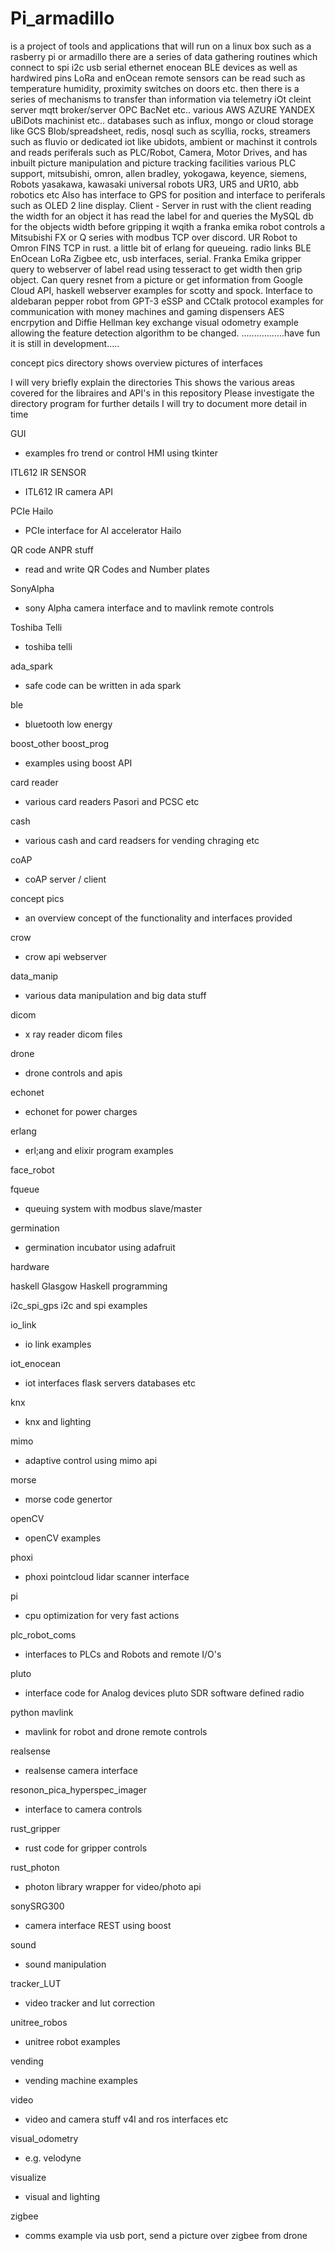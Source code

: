 # Pi_armadillo 
is a project of tools and applications that will run on a linux box such as a rasberry pi or armadillo
there are a series of data gathering routines which connect to spi i2c usb serial ethernet enocean BLE devices as well as hardwired pins
LoRa and enOcean remote sensors can be read such as temperature humidity, proximity switches on doors etc.
then there is a series of mechanisms to transfer than information via telemetry iOt cleint server mqtt broker/server OPC BacNet etc.. various AWS AZURE YANDEX uBiDots machinist etc..
databases such as influx, mongo or cloud storage like GCS Blob/spreadsheet, redis, nosql such as scyllia, rocks, streamers such as fluvio or dedicated iot like ubidots, ambient or machinst
it controls and reads periferals such as PLC/Robot, Camera, Motor Drives, and has inbuilt picture manipulation and picture tracking facilities
various PLC support, mitsubishi, omron, allen bradley, yokogawa, keyence, siemens, Robots yasakawa, kawasaki universal robots UR3, UR5 and UR10, abb robotics etc
Also has interface to GPS for position and interface to periferals such as OLED 2 line display.
Client - Server in rust with the client reading the width for an object it has read the label for and queries the MySQL db for the objects width before gripping it wqith a franka emika robot
controls a Mitsubishi FX or Q series with modbus TCP over discord. UR Robot to Omron FINS TCP in rust. a little bit of erlang for queueing.
radio links BLE EnOcean LoRa Zigbee etc, usb interfaces, serial. Franka Emika gripper query to webserver of label read using tesseract to get width then grip object.
Can query resnet from a picture or get information from Google Cloud API, haskell webserver examples for scotty and spock. Interface to aldebaran pepper robot from GPT-3
eSSP and CCtalk protocol examples for communication with money machines and gaming dispensers AES encrpytion and Diffie Hellman key exchange
visual odometry example allowing the feature detection algorithm to be changed.
.................have fun it is still in development.....

concept pics directory shows overview pictures of interfaces

I will very briefly explain the directories 
This shows the various areas covered for the libraires and API's in this repository
Please investigate the directory program for further details I will try to document more detail in time

GUI
- examples fro trend or control HMI using tkinter

ITL612 IR SENSOR
- ITL612 IR camera API

PCIe Hailo
- PCIe interface for AI accelerator Hailo

QR code ANPR stuff
- read and write QR Codes and Number plates

SonyAlpha
- sony Alpha camera interface and to mavlink remote controls

Toshiba Telli
- toshiba telli 

ada_spark
- safe code can be written in ada spark

ble
- bluetooth low energy

boost_other
boost_prog
- examples using boost API

card reader
- various card readers Pasori and PCSC etc

cash
- various cash and card readsers for vending chraging etc

coAP
- coAP server / client

concept pics
- an overview concept of the functionality and interfaces provided

crow
- crow api webserver

data_manip
- various data manipulation and big data stuff

dicom
- x ray reader dicom files

drone
- drone controls and apis

echonet
- echonet for power charges

erlang
- erl;ang and elixir program examples

face_robot

fqueue
- queuing system with modbus slave/master

germination
- germination incubator using adafruit

hardware

haskell
Glasgow Haskell programming

i2c_spi_gps
i2c and spi examples

io_link
- io link examples

iot_enocean
- iot interfaces flask servers databases etc

knx
- knx and lighting

mimo
- adaptive control using mimo api

morse
- morse code genertor 

openCV
- openCV examples 

phoxi
- phoxi pointcloud lidar scanner interface

pi
- cpu optimization for very fast actions 

plc_robot_coms
- interfaces to PLCs and Robots and remote I/O's 

pluto
- interface code for Analog devices pluto SDR software defined radio

python mavlink
- mavlink for robot and drone remote controls

realsense
- realsense camera interface

resonon_pica_hyperspec_imager
- interface to camera controls 

rust_gripper
- rust code for gripper controls

rust_photon
- photon library wrapper for video/photo api

sonySRG300
- camera interface REST using boost

sound
- sound manipulation

tracker_LUT
- video tracker and lut correction

unitree_robos
- unitree robot examples

vending
- vending machine examples

video
- video and camera stuff v4l and ros interfaces etc

visual_odometry
- e.g. velodyne

visualize
- visual and lighting

zigbee
- comms example via usb port, send a picture over zigbee from drone

